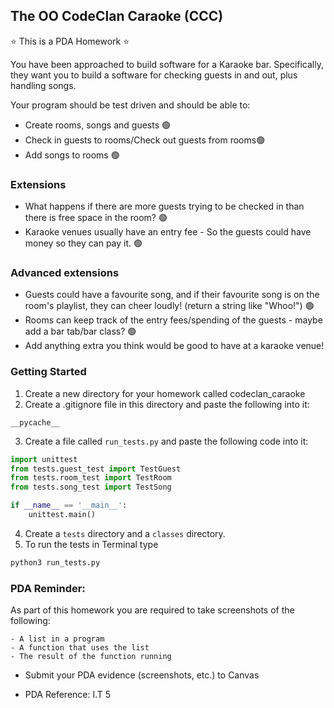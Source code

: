 ## The OO CodeClan Caraoke (CCC)

:star: This is a PDA Homework :star:

You have been approached to build software for a Karaoke bar. Specifically, they want you to build a software for checking guests in and out, plus handling songs.

Your program should be test driven and should be able to:

- Create rooms, songs and guests 🟢
- Check in guests to rooms/Check out guests from rooms🟢
- Add songs to rooms 🟢

### Extensions

- What happens if there are more guests trying to be checked in than there is free space in the room? 🟢
- Karaoke venues usually have an entry fee - So the guests could have money so they can pay it. 🟢


### Advanced extensions

- Guests could have a favourite song, and if their favourite song is on the room's playlist, they can cheer loudly! (return a string like "Whoo!") 🟢
- Rooms can keep track of the entry fees/spending of the guests - maybe add a bar tab/bar class? 🟢
- Add anything extra you think would be good to have at a karaoke venue! 

### Getting Started

1. Create a new directory for your homework called codeclan_caraoke
2. Create a .gitignore file in this directory and paste the following into it:

```
__pycache__
```

3. Create a file called ``` run_tests.py ``` and paste the following code into it:

```python
import unittest
from tests.guest_test import TestGuest
from tests.room_test import TestRoom
from tests.song_test import TestSong

if __name__ == '__main__':
    unittest.main()
```

4. Create a ``` tests ``` directory and a ``` classes ``` directory.
5. To run the tests in Terminal type

```bash 
python3 run_tests.py
```


### PDA Reminder:

As part of this homework you are required to take screenshots of the following:

```
- A list in a program
- A function that uses the list
- The result of the function running
```

- Submit your PDA evidence (screenshots, etc.) to Canvas

- PDA Reference: I.T 5
